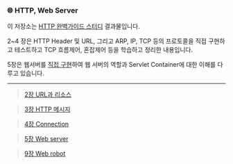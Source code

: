
### 🌐 HTTP, Web Server 

이 저장소는 [HTTP 완벽가이드 스터디](https://github.com/bookcrush/httpPerfectGuide) 결과물입니다.

2~4 장은 HTTP Header 및 URL, 그리고 ARP, IP, TCP 등의 프로토콜을 직접 구현하고 테스트하고 TCP 흐름제어, 혼잡제어 등을 학습하고 정리한 내용입니다.

5장은 웹서버를 [직접 구현](https://github.com/brainbackdoor/http-webserver/tree/master/src/test/java/web)하여 웹 서버의 역할과 Servlet Container에 대한 이해를 다루고 있습니다.

---

> [2장 URL과 리소스](docs/url/README.md)

> [3장 HTTP 메시지](docs/message/README.md)

> [4장 Connection](docs/connection/README.md)

> [5장 Web server](docs/server/README.md)

> [9장 Web robot](docs/webrobot/README.md)
